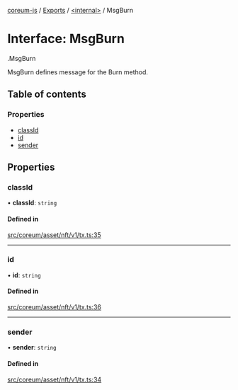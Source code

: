 [coreum-js](../README.md) / [Exports](../modules.md) / [<internal\>](../modules/internal_.md) / MsgBurn

# Interface: MsgBurn

[<internal>](../modules/internal_.md).MsgBurn

MsgBurn defines message for the Burn method.

## Table of contents

### Properties

- [classId](internal_.MsgBurn-1.md#classid)
- [id](internal_.MsgBurn-1.md#id)
- [sender](internal_.MsgBurn-1.md#sender)

## Properties

### classId

• **classId**: `string`

#### Defined in

[src/coreum/asset/nft/v1/tx.ts:35](https://github.com/CooperFoundation/coreum-js/blob/b574423/src/coreum/asset/nft/v1/tx.ts#L35)

___

### id

• **id**: `string`

#### Defined in

[src/coreum/asset/nft/v1/tx.ts:36](https://github.com/CooperFoundation/coreum-js/blob/b574423/src/coreum/asset/nft/v1/tx.ts#L36)

___

### sender

• **sender**: `string`

#### Defined in

[src/coreum/asset/nft/v1/tx.ts:34](https://github.com/CooperFoundation/coreum-js/blob/b574423/src/coreum/asset/nft/v1/tx.ts#L34)
